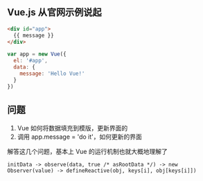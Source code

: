 ## Vue.js 从官网示例说起

```html
<div id="app">
  {{ message }}
</div>
```

```javascript
var app = new Vue({
  el: '#app',
  data: {
    message: 'Hello Vue!'
  }
})
```

## 问题

1. Vue 如何将数据填充到模版，更新界面的
2. 调用 app.message = 'do it'，如何更新的界面

解答这几个问题，基本上 Vue 的运行机制也就大概地理解了

```
initData -> observe(data, true /* asRootData */) -> new Observer(value) -> defineReactive(obj, keys[i], obj[keys[i]])
```
